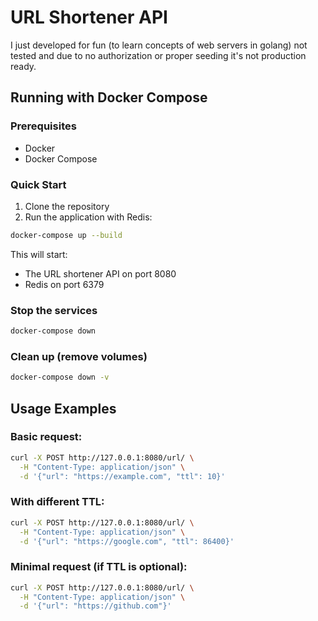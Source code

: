 # URL Shortener API
I just developed for fun (to learn concepts of web servers in golang) not tested and due to no authorization or proper seeding it's not production ready.

## Running with Docker Compose

### Prerequisites
- Docker
- Docker Compose

### Quick Start
1. Clone the repository
2. Run the application with Redis:
```bash
docker-compose up --build
```

This will start:
- The URL shortener API on port 8080
- Redis on port 6379

### Stop the services
```bash
docker-compose down
```

### Clean up (remove volumes)
```bash
docker-compose down -v
```
## Usage Examples

### Basic request:
```bash
curl -X POST http://127.0.0.1:8080/url/ \
  -H "Content-Type: application/json" \
  -d '{"url": "https://example.com", "ttl": 10}'
```

### With different TTL:
```bash
curl -X POST http://127.0.0.1:8080/url/ \
  -H "Content-Type: application/json" \
  -d '{"url": "https://google.com", "ttl": 86400}'
```

### Minimal request (if TTL is optional):
```bash
curl -X POST http://127.0.0.1:8080/url/ \
  -H "Content-Type: application/json" \
  -d '{"url": "https://github.com"}'
```